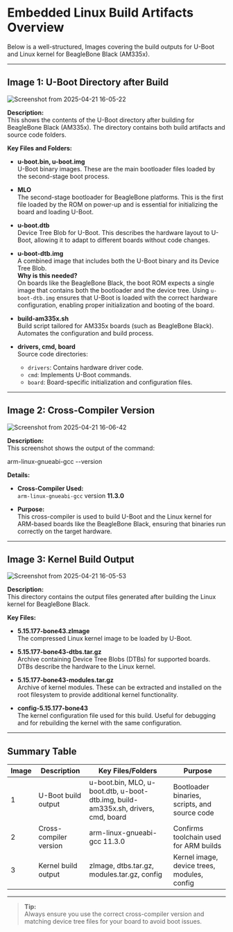 # Embedded Linux Build Artifacts Overview

Below is a well-structured, Images covering the build outputs for U-Boot and Linux kernel for BeagleBone Black (AM335x).

---

## Image 1: U-Boot Directory after Build

![Screenshot from 2025-04-21 16-05-22](https://github.com/user-attachments/assets/c1de385a-115d-4365-89a8-f6aec22af909)

**Description:**  
This shows the contents of the U-Boot directory after building for BeagleBone Black (AM335x). The directory contains both build artifacts and source code folders.

**Key Files and Folders:**

- **u-boot.bin, u-boot.img**  
  U-Boot binary images. These are the main bootloader files loaded by the second-stage boot process.

- **MLO**  
  The second-stage bootloader for BeagleBone platforms. This is the first file loaded by the ROM on power-up and is essential for initializing the board and loading U-Boot.

- **u-boot.dtb**  
  Device Tree Blob for U-Boot. This describes the hardware layout to U-Boot, allowing it to adapt to different boards without code changes.

- **u-boot-dtb.img**  
  A combined image that includes both the U-Boot binary and its Device Tree Blob.  
  **Why is this needed?**  
  On boards like the BeagleBone Black, the boot ROM expects a single image that contains both the bootloader and the device tree. Using `u-boot-dtb.img` ensures that U-Boot is loaded with the correct hardware configuration, enabling proper initialization and booting of the board.

- **build-am335x.sh**  
  Build script tailored for AM335x boards (such as BeagleBone Black). Automates the configuration and build process.

- **drivers, cmd, board**  
  Source code directories:  
  - `drivers`: Contains hardware driver code.  
  - `cmd`: Implements U-Boot commands.  
  - `board`: Board-specific initialization and configuration files.

---

## Image 2: Cross-Compiler Version

![Screenshot from 2025-04-21 16-06-42](https://github.com/user-attachments/assets/960ef442-13bd-4535-8ec9-b11193173795)

**Description:**  
This screenshot shows the output of the command:

arm-linux-gnueabi-gcc --version

**Details:**

- **Cross-Compiler Used:**  
  `arm-linux-gnueabi-gcc` version **11.3.0**

- **Purpose:**  
  This cross-compiler is used to build U-Boot and the Linux kernel for ARM-based boards like the BeagleBone Black, ensuring that binaries run correctly on the target hardware.

---

## Image 3: Kernel Build Output

![Screenshot from 2025-04-21 16-05-53](https://github.com/user-attachments/assets/72e66af2-1ba2-4ff9-8455-1bb2d101cd5a)

**Description:**  
This directory contains the output files generated after building the Linux kernel for BeagleBone Black.

**Key Files:**

- **5.15.177-bone43.zImage**  
  The compressed Linux kernel image to be loaded by U-Boot.

- **5.15.177-bone43-dtbs.tar.gz**  
  Archive containing Device Tree Blobs (DTBs) for supported boards. DTBs describe the hardware to the Linux kernel.

- **5.15.177-bone43-modules.tar.gz**  
  Archive of kernel modules. These can be extracted and installed on the root filesystem to provide additional kernel functionality.

- **config-5.15.177-bone43**  
  The kernel configuration file used for this build. Useful for debugging and for rebuilding the kernel with the same configuration.

---

## Summary Table

| Image | Description           | Key Files/Folders                                  | Purpose                                |
|-------|-----------------------|---------------------------------------------------|--------------------------------------|
| 1     | U-Boot build output   | u-boot.bin, MLO, u-boot.dtb, u-boot-dtb.img, build-am335x.sh, drivers, cmd, board | Bootloader binaries, scripts, and source code |
| 2     | Cross-compiler version | arm-linux-gnueabi-gcc 11.3.0                      | Confirms toolchain used for ARM builds |
| 3     | Kernel build output    | zImage, dtbs.tar.gz, modules.tar.gz, config       | Kernel image, device trees, modules, config |

---

> **Tip:**  
> Always ensure you use the correct cross-compiler version and matching device tree files for your board to avoid boot issues.
